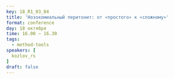 ```yaml
---
key: 18_R1_03_04
title: 'Нозокомиальный перитонит: от «простого» к «сложному»'
format: conference
day: 18 октября
time: 16.00 – 16.30
tags:
  - method-tools
speakers: [
  kozlov_rs
]
draft: false
---
```

